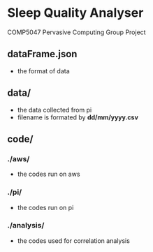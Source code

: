 # Sleep Quality Analyser
COMP5047 Pervasive Computing Group Project

## dataFrame.json
* the format of data

## data/
* the data collected from pi 
* filename is formated by **dd/mm/yyyy.csv**

## code/ 
### ./aws/ 
* the codes run on aws

### ./pi/
* the codes run on pi

### ./analysis/
* the codes used for correlation analysis
